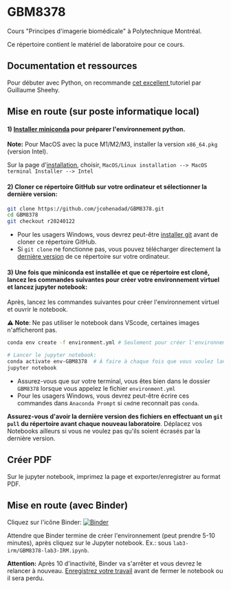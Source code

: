 # GBM8378

Cours "Principes d'imagerie biomédicale" à Polytechnique Montréal.

Ce répertoire contient le matériel de laboratoire pour ce cours.

## Documentation et ressources

Pour débuter avec Python, on recommande [cet excellent ](https://www.youtube.com/playlist?list=PLnzBBbvhjz4X3htDbNF0aJEDVtny48GI0) tutoriel par Guillaume Sheehy.

## Mise en route (sur poste informatique local)
#### 1) [Installer miniconda](https://docs.conda.io/en/latest/miniconda.html) pour préparer l'environnement python.
**Note:** Pour MacOS avec la puce M1/M2/M3, installer la version `x86_64.pkg` (version Intel).

Sur la page d'[installation](https://docs.anaconda.com/miniconda/install/#installing-miniconda), choisir, `MacOS/Linux installation --> MacOS terminal Installer --> Intel`
#### 2) Cloner ce répertoire GitHub sur votre ordinateur et sélectionner la dernière version:
```bash
git clone https://github.com/jcohenadad/GBM8378.git
cd GBM8378
git checkout r20240122
```
- Pour les usagers Windows, vous devrez peut-être [installer git](https://git-scm.com/downloads) avant de cloner ce répertoire GitHub.
- Si `git clone` ne fonctionne pas, vous pouvez télécharger directement la [dernière version](https://github.com/jcohenadad/GBM8378/releases) de ce répertoire sur votre ordinateur.

#### 3) Une fois que miniconda est installée et que ce répertoire est cloné, lancez les commandes suivantes pour créer votre environnement virtuel et lancez jupyter notebook:

Après, lancez les commandes suivantes pour créer l'environnement virtuel et ouvrir le notebook.

**⚠️ Note**: Ne pas utiliser le notebook dans VScode, certaines images n'afficheront pas.

```bash
conda env create -f environment.yml # Seulement pour créer l'environnement (peut prendre quelques minutes)

# Lancer le jupyter notebook:
conda activate env-GBM8378  # À faire à chaque fois que vous voulez lancer le notebook
jupyter notebook  
```
- Assurez-vous que sur votre terminal, vous êtes bien dans le dossier `GBM8378` lorsque vous appelez le fichier `environment.yml`
- Pour les usagers Windows, vous devrez peut-être écrire ces commandes dans `Anaconda Prompt` si `cmd`ne reconnait pas `conda`.

**Assurez-vous d'avoir la dernière version des fichiers en effectuant un `git pull` du répertoire avant chaque nouveau laboratoire**. Déplacez vos Notebooks ailleurs si vous ne voulez pas qu'ils soient écrasés par la dernière version.

## Créer PDF
Sur le jupyter notebook, imprimez la page et exporter/enregistrer au format PDF.

## Mise en route (avec Binder)
Cliquez sur l'icône Binder:
[![Binder](https://mybinder.org/badge_logo.svg)](https://mybinder.org/v2/gh/jcohenadad/GBM8378/HEAD?urlpath=%2Ftree%2F)

Attendre que Binder termine de créer l'environnement (peut prendre 5-10 minutes), après cliquez sur le Jupyter notebook. Ex.: sous `lab3-irm/GBM8378-lab3-IRM.ipynb`.

**Attention:** Après 10 d'inactivité, Binder va s'arrêter et vous devrez le relancer à nouveau. [Enregistrez votre travail](https://discourse.jupyter.org/t/getting-your-notebook-after-your-binder-has-stopped/3268) avant de fermer le notebook ou il sera perdu.
